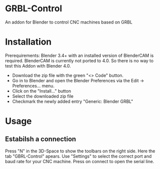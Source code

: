 # GRBL-Control
 An addon for Blender to control CNC machines based on GRBL

# Installation
Prerequirements:
Blender 3.4+ with an installed version of BlenderCAM is required. BlenderCAM is currently not ported to 4.0. So there is no way to test this Addon with Blender 4.0.

- Download the zip file with the green "<> Code" button. 
- Go in to Blender and open the Blender Preferences via the Edit -> Preferences... menu.
- Click on the "Install..." button
- Select the downloaded zip file
- Checkmark the newly added entry "Generic: Blender GRBL"

# Usage
## Estabilsh a connection
Press "N" in the 3D-Space to show the toolbars on the right side. Here the tab "GBRL-Control" apears. Use "Settings" to select the correct port and baud rate for your CNC machine. Press on connect to open the serial line. 
